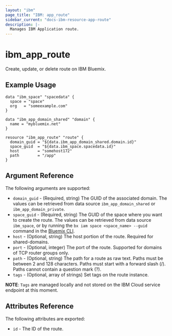 ```yaml
---
layout: "ibm"
page_title: "IBM: app_route"
sidebar_current: "docs-ibm-resource-app-route"
description: |-
  Manages IBM Application route.
---
```


# ibm\_app_route

Create, update, or delete route on IBM Bluemix.

## Example Usage

```hcl
data "ibm_space" "spacedata" {
  space = "space"
  org   = "someexample.com"
}

data "ibm_app_domain_shared" "domain" {
  name = "mybluemix.net"
}

resource "ibm_app_route" "route" {
  domain_guid = "${data.ibm_app_domain_shared.domain.id}"
  space_guid  = "${data.ibm_space.spacedata.id}"
  host        = "somehost172"
  path        = "/app"
}
```

## Argument Reference

The following arguments are supported:

* `domain_guid` - (Required, string) The GUID of the associated domain. The values can be retrieved from data source `ibm_app_domain_shared` or `ibm_app_domain_private`.
* `space_guid` - (Required, string) The GUID of the space where you want to create the route. The values can be retrieved from data source `ibm_space`, or by running the `bx iam space <space_name> --guid` command in the [Bluemix CLI](https://console.ng.bluemix.net/docs/cli/reference/bluemix_cli/index.html#getting-started).
* `host` - (Optional, string) The host portion of the route. Required for shared-domains.
* `port` - (Optional, integer) The port of the route. Supported for domains of TCP router groups only.
* `path` - (Optional, string) The path for a route as raw text. Paths must be between 2 and 128 characters. Paths must start with a forward slash (/). Paths cannot contain a question mark (?).
* `tags` - (Optional, array of strings) Set tags on the route instance.

**NOTE**: `Tags` are managed locally and not stored on the IBM Cloud service endpoint at this moment.

## Attributes Reference

The following attributes are exported:

* `id` - The ID of the route.
